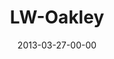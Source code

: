 ---
layout: message
category: message
series: "Last Wednesday"
title: "LW-Oakley"
date: 2013-03-27-00-00
message_id: 780
sc-permalink-url: "http://soundcloud.com/crdschurch/lw-oakley-march-2013"
audio: "http://s3.amazonaws.com/crossroads-media/messages/audio/032713_lw_oakley.mp3"
audio-duration: "25:31"
description: "Oakley"
video: "http://s3.amazonaws.com/crossroads-media/messages/video/032713_lw_oakley.mp4"
video-duration: "25:34"
yt-video-id: "bSjtQXuPOoo"
video-image: "http://s3.amazonaws.com/crossroads-media/images/032713_LW_oakley.jpg"
tag: 
 - mingo
 - easter
 - holy-week
 - last-wednesday
explicit: false
---